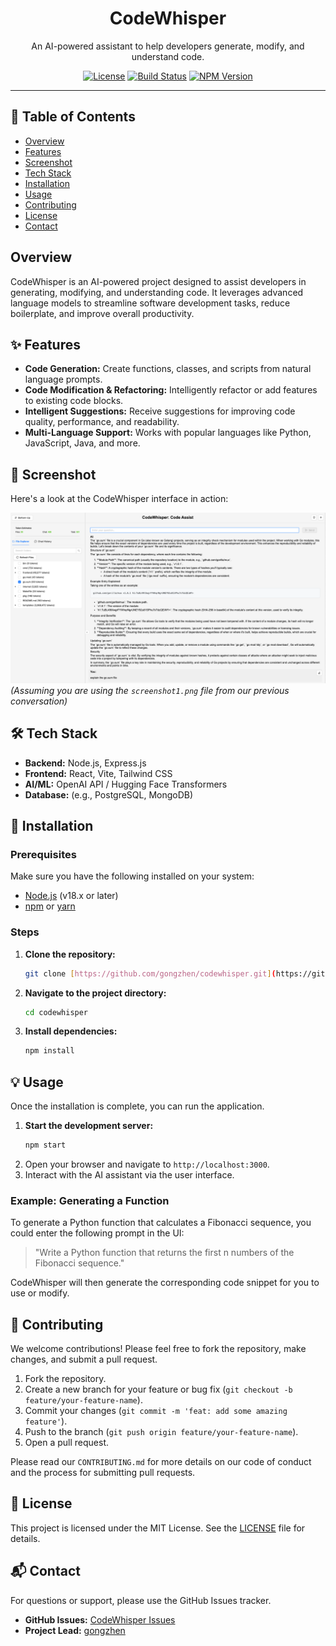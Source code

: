 <div align="center">
  <h1>CodeWhisper</h1>
  <p>
    An AI-powered assistant to help developers generate, modify, and understand code.
  </p>

  <p>
    <a href="https://github.com/gongzhen/codewhisper/blob/main/LICENSE"><img src="https://img.shields.io/badge/License-MIT-blue.svg" alt="License"></a>
    <a href="https://github.com/gongzhen/codewhisper/actions"><img src="https://img.shields.io/github/actions/workflow/status/gongzhen/codewhisper/main.yml?branch=main" alt="Build Status"></a>
    <a href="https://www.npmjs.com/package/codewhisper"><img src="https://img.shields.io/npm/v/codewhisper.svg" alt="NPM Version"></a>
  </p>
</div>

---

## 📖 Table of Contents

- [Overview](#-overview)
- [Features](#-features)
- [Screenshot](#-screenshot)
- [Tech Stack](#-tech-stack)
- [Installation](#-installation)
- [Usage](#-usage)
- [Contributing](#-contributing)
- [License](#-license)
- [Contact](#-contact)

##  Overview

CodeWhisper is an AI-powered project designed to assist developers in generating, modifying, and understanding code. It leverages advanced language models to streamline software development tasks, reduce boilerplate, and improve overall productivity.

## ✨ Features

- **Code Generation:** Create functions, classes, and scripts from natural language prompts.
- **Code Modification & Refactoring:** Intelligently refactor or add features to existing code blocks.
- **Intelligent Suggestions:** Receive suggestions for improving code quality, performance, and readability.
- **Multi-Language Support:** Works with popular languages like Python, JavaScript, Java, and more.

## 📸 Screenshot

Here's a look at the CodeWhisper interface in action:

![A screenshot of the CodeWhisper application interface](./assets/screenshot1.png)
*(Assuming you are using the `screenshot1.png` file from our previous conversation)*

## 🛠️ Tech Stack

- **Backend:** Node.js, Express.js
- **Frontend:** React, Vite, Tailwind CSS
- **AI/ML:** OpenAI API / Hugging Face Transformers
- **Database:** (e.g., PostgreSQL, MongoDB)

## 🚀 Installation

### Prerequisites

Make sure you have the following installed on your system:
- [Node.js](https://nodejs.org/) (v18.x or later)
- [npm](https://www.npmjs.com/) or [yarn](https://yarnpkg.com/)

### Steps

1.  **Clone the repository:**
    ```bash
    git clone [https://github.com/gongzhen/codewhisper.git](https://github.com/gongzhen/codewhisper.git)
    ```
2.  **Navigate to the project directory:**
    ```bash
    cd codewhisper
    ```
3.  **Install dependencies:**
    ```bash
    npm install
    ```

## 💡 Usage

Once the installation is complete, you can run the application.

1.  **Start the development server:**
    ```bash
    npm start
    ```
2.  Open your browser and navigate to `http://localhost:3000`.
3.  Interact with the AI assistant via the user interface.

### Example: Generating a Function

To generate a Python function that calculates a Fibonacci sequence, you could enter the following prompt in the UI:

> "Write a Python function that returns the first n numbers of the Fibonacci sequence."

CodeWhisper will then generate the corresponding code snippet for you to use or modify.

## 🤝 Contributing

We welcome contributions! Please feel free to fork the repository, make changes, and submit a pull request.

1.  Fork the repository.
2.  Create a new branch for your feature or bug fix (`git checkout -b feature/your-feature-name`).
3.  Commit your changes (`git commit -m 'feat: add some amazing feature'`).
4.  Push to the branch (`git push origin feature/your-feature-name`).
5.  Open a pull request.

Please read our `CONTRIBUTING.md` for more details on our code of conduct and the process for submitting pull requests.

## 📄 License

This project is licensed under the MIT License. See the [LICENSE](LICENSE) file for details.

## 📬 Contact

For questions or support, please use the GitHub Issues tracker.
- **GitHub Issues:** [CodeWhisper Issues](https://github.com/gongzhen/codewhisper/issues)
- **Project Lead:** [gongzhen](https://github.com/gongzhen)
